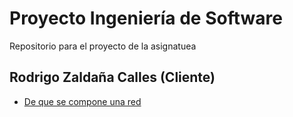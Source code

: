# Proyecto Ingeniería de Software

Repositorio para el proyecto de la asignatuea

## Rodrigo Zaldaña Calles (Cliente)


* [De que se compone una red](images/ContieneRed.png)
